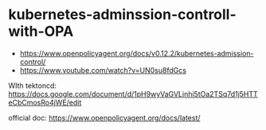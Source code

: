 # kubernetes-adminssion-controll-with-OPA

- https://www.openpolicyagent.org/docs/v0.12.2/kubernetes-admission-control/
- https://www.youtube.com/watch?v=UN0su8fdGcs

WIth tektoncd: https://docs.google.com/document/d/1pH9wyVaGVLjnhi5tOa2TSq7d1j5HTTeCbCmosRo4jWE/edit

official doc: https://www.openpolicyagent.org/docs/latest/
